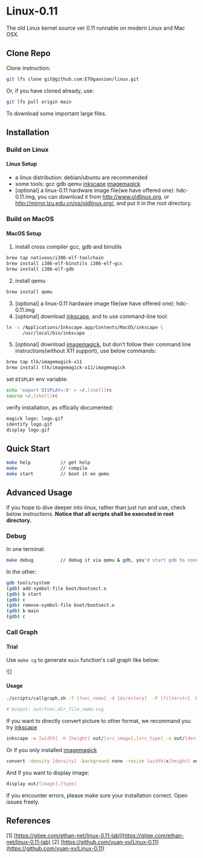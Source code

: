 Linux-0.11
==========

The old Linux kernel source ver 0.11 runnable on modern Linux and Mac OSX.

## Clone Repo

Clone instruction:

```sh
git lfs clone git@github.com:ETOgaosion/linux.git
```

Or, if you have cloned already, use:

```sh
git lfs pull origin main
```

To download some important large files.

## Installation

### Build on Linux

#### Linux Setup

- a linux distribution: debian/ubuntu are recommended
- some tools: gcc gdb qemu [inkscape](https://inkscape.org/release/) [imagemagick](https://imagemagick.org/script/download.php#linux)
- [optional] a linux-0.11 hardware image file(we have offered one): hdc-0.11.img, you can download it from http://www.oldlinux.org, or http://mirror.lzu.edu.cn/os/oldlinux.org/, and put it in the root directory.

### Build on MacOS

#### MacOS Setup

1. install cross compiler gcc, gdb and binutils

```sh
brew tap nativeos/i386-elf-toolchain
brew install i386-elf-binutils i386-elf-gcc
brew install i386-elf-gdb
```

2. install qemu

```sh
brew install qemu
```

3. [optional] a linux-0.11 hardware image file(we have offered one): hdc-0.11.img
4. [optional] download [inkscape](https://inkscape.org/release/), and to use command-line tool:

```sh
ln -s /Applications/Inkscape.app/Contents/MacOS/inkscape \
      /usr/local/bin/inkscape
```

5. [optional] download [imagemagick](https://imagemagick.org/script/download.php#macosx), but don't follow their command line instructions(without X11 support), use below commands:

```sh
brew tap tlk/imagemagick-x11
brew install tlk/imagemagick-x11/imagemagick
```

set `DISPLAY` env variable:

```sh
echo 'export DISPLAY=:0' > ~/.[shell]rc
source ~/.[shell]rc
```

verify installation, as offically documented:

```sh
magick logo: logo.gif
identify logo.gif
display logo.gif
```

## Quick Start

```sh
make help           // get help
make                // compile
make start          // boot it on qemu
```

## Advanced Usage

If you hope to dive deeper into linux, rather than just run and use, check below instructions. **Notice that all scripts shall be executed in root directory.**

### Debug

In one terminal:

```sh
make debug          // debug it via qemu & gdb, you'd start gdb to connect it.
```

In the other:

```sh
gdb tools/system
(gdb) add-symbol-file boot/bootsect.o
(gdb) b start
(gdb) c
(gdb) remove-symbol-file boot/bootsect.o
(gdb) b main
(gdb) c
```

### Call Graph

#### Trial

Use `make cg` to generate `main` function's call graph like below:

![]

#### Usage

```sh
./scripts/callgraph.sh -f [func_name] -d [directory]  -F [filterstr] -D [depth] -o [directory] -t [output_format_type]

# Output: out/func.dir_file_name.svg
```

If you want to directly convert picture to other format, we recommand you try [inkscape](https://inkscape.org/release/)

```sh
inkscape -w [width] -h [height] out/[src_image].[src_type] -o out/[dest_image].[dest_type]
```

Or if you only installed [imagemagick](https://imagemagick.org/script/download.php)

```sh
convert -density [density] -background none -resize [width]x[height] out/[src_image].[src_type] out/[dest_image].[dest_type]
```

And if you want to display image:

```sh
display out/[image].[type]
```

If you encounter errors, please make sure your installation correct. Open issues freely.

## References

[1] [https://gitee.com/ethan-net/linux-0.11-lab](https://gitee.com/ethan-net/linux-0.11-lab)
[2] [https://github.com/yuan-xy/Linux-0.11](https://github.com/yuan-xy/Linux-0.11)